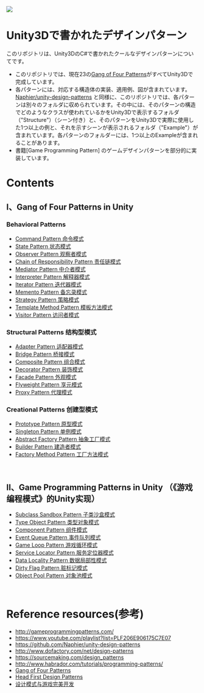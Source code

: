 ![](Media/repo-cover.jpg)

# Unity3Dで書かれたデザインパターン
このリポジトリは、Unity3DのC#で書かれたクールなデザインパターンについてです。
* このリポジトリでは、現在23の[Gang of Four Patterns]がすべてUnity3Dで完成しています。
* 各パターンには、対応する構造体の実装、適用例、図が含まれています。[Naphier/unity-design-patterns] と同様に、このリポジトリでは、各パターンは別々のフォルダに収められています。その中には、そのパターンの構造でどのようなクラスが使われているかをUnity3Dで表示するフォルダ（"Structure"）（シーン付き）と、そのパターンをUnity3Dで実際に使用した1つ以上の例と、それを示すシーンが表示されるフォルダ（"Example"）が含まれています。各パターンのフォルダーには、1つ以上のExampleが含まれることがあります。
* 書籍[Game Programming Pattern] のゲームデザインパターンを部分的に実装しています。


# Contents
## I、Gang of Four Patterns in Unity
### Behavioral Patterns
* [Command Pattern 命令模式]
* [State Pattern 状态模式]
* [Observer Pattern 观察者模式]
* [Chain of Responsibility Pattern 责任链模式]
* [Mediator Pattern 中介者模式]
* [Interpreter Pattern 解释器模式]
* [Iterator Pattern 迭代器模式]
* [Memento Pattern 备忘录模式]
* [Strategy Pattern 策略模式]
* [Template Method Pattern 模板方法模式]
* [Visitor Pattern 访问者模式]


### Structural Patterns 结构型模式
* [Adapter Pattern 适配器模式]
* [Bridge Pattern 桥接模式]
* [Composite Pattern 组合模式]
* [Decorator Pattern 装饰模式]
* [Facade Pattern 外观模式]
* [Flyweight Pattern 享元模式]
* [Proxy Pattern 代理模式]


### Creational Patterns 创建型模式
* [Prototype Pattern 原型模式]
* [Singleton Pattern 单例模式]
* [Abstract Factory Pattern 抽象工厂模式]
* [Builder Pattern 建造者模式]
* [Factory Method Pattern 工厂方法模式]

<br> 

## II、Game Programming Patterns in Unity （《游戏编程模式》的Unity实现）
* [Subclass Sandbox Pattern 子类沙盒模式]
* [Type Object Pattern 类型对象模式]
* [Component Pattern 组件模式]
* [Event Queue Pattern 事件队列模式]
* [Game Loop Pattern 游戏循环模式]
* [Service Locator Pattern 服务定位器模式]
* [Data Locality Pattern 数据局部性模式]
* [Dirty Flag Pattern 脏标记模式]
* [Object Pool Pattern 对象池模式]
<br> 

# Reference resources(参考)

* http://gameprogrammingpatterns.com/
* https://www.youtube.com/playlist?list=PLF206E906175C7E07
* https://github.com/Naphier/unity-design-patterns
* http://www.dofactory.com/net/design-patterns
* https://sourcemaking.com/design_patterns
* http://www.habrador.com/tutorials/programming-patterns/
* [Gang of Four Patterns]
* [Head First Design Patterns]
* [设计模式与游戏完美开发]

[State Pattern 状态模式]:https://github.com/eiei114/Unity-Design-Pattern/tree/master/Assets/Behavioral%20Patterns/State%20Pattern
[Command Pattern 命令模式]: https://github.com/eiei114/Unity-Design-Pattern/tree/master/Assets/Behavioral%20Patterns/Command%20Pattern
[Observer Pattern 观察者模式]:https://github.com/eiei114/Unity-Design-Pattern/tree/master/Assets/Behavioral%20Patterns/Observer%20Pattern
[Chain of Responsibility Pattern 责任链模式]:https://github.com/eiei114/Unity-Design-Pattern/tree/master/Assets/Behavioral%20Patterns/Chain%20of%20Responsibility%20Pattern
[Mediator Pattern 中介者模式]:https://github.com/eiei114/Unity-Design-Pattern/tree/master/Assets/Behavioral%20Patterns/Mediator%20Pattern
[Interpreter Pattern 解释器模式]:https://github.com/eiei114/Unity-Design-Pattern/tree/master/Assets/Behavioral%20Patterns/Interpreter%20Pattern
[Iterator Pattern 迭代器模式]:https://github.com/eiei114/Unity-Design-Pattern/tree/master/Assets/Behavioral%20Patterns/Iterator%20Pattern
[Memento Pattern 备忘录模式]:https://github.com/eiei114/Unity-Design-Pattern/tree/master/Assets/Behavioral%20Patterns/Memento%20Pattern
[Strategy Pattern 策略模式]:https://github.com/eiei114/Unity-Design-Pattern/tree/master/Assets/Behavioral%20Patterns/Strategy%20Pattern
[Template Method Pattern 模板方法模式]:https://github.com/eiei114/Unity-Design-Pattern/tree/master/Assets/Behavioral%20Patterns/Template%20Method%20Pattern
[Visitor Pattern 访问者模式]:https://github.com/eiei114/Unity-Design-Pattern/tree/master/Assets/Behavioral%20Patterns/Visitor%20Pattern
[Adapter Pattern 适配器模式]:https://github.com/eiei114/Unity-Design-Pattern/tree/master/Assets/Structural%20Patterns/Adapter%20Pattern
[Bridge Pattern 桥接模式]:https://github.com/eiei114/Unity-Design-Pattern/tree/master/Assets/Structural%20Patterns/Bridge%20Pattern
[Composite Pattern 组合模式]:https://github.com/eiei114/Unity-Design-Pattern/tree/master/Assets/Structural%20Patterns/Composite%20Pattern
[Decorator Pattern 装饰模式]:https://github.com/eiei114/Unity-Design-Pattern/tree/master/Assets/Structural%20Patterns/Decorator%20Pattern
[Facade Pattern 外观模式]:https://github.com/eiei114/Unity-Design-Pattern/tree/master/Assets/Structural%20Patterns/Facade%20Pattern
[Flyweight Pattern 享元模式]:https://github.com/eiei114/Unity-Design-Pattern/tree/master/Assets/Structural%20Patterns/Flyweight%20Pattern
[Proxy Pattern 代理模式]:https://github.com/eiei114/Unity-Design-Pattern/tree/master/Assets/Structural%20Patterns/Proxy%20Pattern
[Abstract Factory Pattern 抽象工厂模式]:https://github.com/eiei114/Unity-Design-Pattern/tree/master/Assets/Creational%20Patterns/Abstract%20Factory%20Pattern
[Builder Pattern 建造者模式]:https://github.com/eiei114/Unity-Design-Pattern/tree/master/Assets/Creational%20Patterns/Builder%20Pattern
[Factory Method Pattern 工厂方法模式]:https://github.com/eiei114/Unity-Design-Pattern/tree/master/Assets/Creational%20Patterns/Factory%20Method%20Pattern
[Prototype Pattern 原型模式]:https://github.com/eiei114/Unity-Design-Pattern/tree/master/Assets/Creational%20Patterns/Prototype%20Pattern
[Singleton Pattern 单例模式]:https://github.com/eiei114/Unity-Design-Pattern/tree/master/Assets/Creational%20Patterns/Singleton%20Pattern

[Subclass Sandbox Pattern 子类沙盒模式]:https://github.com/eiei114/Unity-Design-Pattern/tree/master/Assets/Game%20Programming%20Patterns/SubclassSandbox%20Pattern
[Type Object Pattern 类型对象模式]:https://github.com/eiei114/Unity-Design-Pattern/tree/master/Assets/Game%20Programming%20Patterns/Type%20Object%20Pattern
[Component Pattern 组件模式]:https://github.com/eiei114/Unity-Design-Pattern/tree/master/Assets/Game%20Programming%20Patterns/Component%20Pattern
[Event Queue Pattern 事件队列模式]:https://github.com/eiei114/Unity-Design-Pattern/tree/master/Assets/Game%20Programming%20Patterns/Event%20Queue%20Pattern
[Game Loop Pattern 游戏循环模式]:https://github.com/eiei114/Unity-Design-Pattern/tree/master/Assets/Game%20Programming%20Patterns/Game%20Loop%20Pattern
[Service Locator Pattern 服务定位器模式]:
https://github.com/eiei114/Unity-Design-Pattern/tree/master/Assets/Game%20Programming%20Patterns/Service%20Locator%20Pattern
[Data Locality Pattern 数据局部性模式]:
https://github.com/eiei114/Unity-Design-Pattern/tree/master/Assets/Game%20Programming%20Patterns/Data%20Locality%20Pattern
[Dirty Flag Pattern 脏标记模式]:
https://github.com/eiei114/Unity-Design-Pattern/tree/master/Assets/Game%20Programming%20Patterns/Dirty%20Flag%20Pattern
[Object Pool Pattern 对象池模式]:
https://github.com/eiei114/Unity-Design-Pattern/tree/master/Assets/Game%20Programming%20Patterns/Object%20Pool%20Pattern



[Gang of Four Patterns]:https://www.amazon.com/Design-Patterns-Elements-Reusable-Object-Oriented/dp/0201633612/ref=sr_1_1?ie=UTF8&qid=1476338345&sr=8-1&keywords=design+patterns
[Game Programming Patterns]:http://gameprogrammingpatterns.com/
[设计模式:可复用面向对象软件的基础]:https://www.amazon.cn/%E8%AE%A1%E7%AE%97%E6%9C%BA%E7%A7%91%E5%AD%A6%E4%B8%9B%E4%B9%A6-%E8%AE%BE%E8%AE%A1%E6%A8%A1%E5%BC%8F-%E5%8F%AF%E5%A4%8D%E7%94%A8%E9%9D%A2%E5%90%91%E5%AF%B9%E8%B1%A1%E8%BD%AF%E4%BB%B6%E7%9A%84%E5%9F%BA%E7%A1%80-Erich-Gamma/dp/B001130JN8/ref=sr_1_1?ie=UTF8&qid=1476338390&sr=8-1&keywords=%E8%AE%BE%E8%AE%A1%E6%A8%A1%E5%BC%8F
[游戏编程模式]:http://gameprogrammingpatterns.com/
[Head First Design Patterns]:https://www.amazon.com/dp/0596007124//ref=cm_sw_su_dp?tag=nethta-20
[Naphier/unity-design-patterns]:https://github.com/Naphier/unity-design-patterns
[设计模式与游戏完美开发]:https://www.amazon.cn/dp/B01N9GO0ZC
